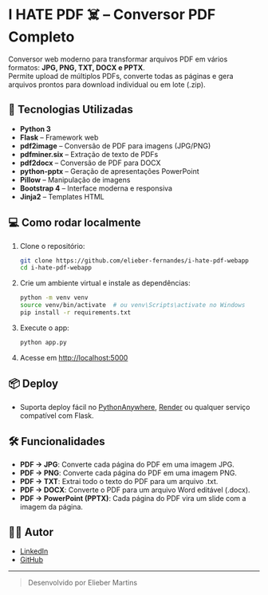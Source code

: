 # I HATE PDF ☠️ – Conversor PDF Completo

Conversor web moderno para transformar arquivos PDF em vários formatos: **JPG, PNG, TXT, DOCX e PPTX**.  
Permite upload de múltiplos PDFs, converte todas as páginas e gera arquivos prontos para download individual ou em lote (.zip).

## 🚀 Tecnologias Utilizadas

- **Python 3**
- **Flask** – Framework web
- **pdf2image** – Conversão de PDF para imagens (JPG/PNG)
- **pdfminer.six** – Extração de texto de PDFs
- **pdf2docx** – Conversão de PDF para DOCX
- **python-pptx** – Geração de apresentações PowerPoint
- **Pillow** – Manipulação de imagens
- **Bootstrap 4** – Interface moderna e responsiva
- **Jinja2** – Templates HTML

## 💻 Como rodar localmente

1. Clone o repositório:
    ```bash
    git clone https://github.com/elieber-fernandes/i-hate-pdf-webapp
    cd i-hate-pdf-webapp
    ```

2. Crie um ambiente virtual e instale as dependências:
    ```bash
    python -m venv venv
    source venv/bin/activate  # ou venv\Scripts\activate no Windows
    pip install -r requirements.txt
    ```

3. Execute o app:
    ```bash
    python app.py
    ```

4. Acesse em [http://localhost:5000](http://localhost:5000)

## 📦 Deploy

- Suporta deploy fácil no [PythonAnywhere](https://www.pythonanywhere.com/), [Render](https://render.com/) ou qualquer serviço compatível com Flask.

## 🛠️ Funcionalidades

- **PDF → JPG**: Converte cada página do PDF em uma imagem JPG.
- **PDF → PNG**: Converte cada página do PDF em uma imagem PNG.
- **PDF → TXT**: Extrai todo o texto do PDF para um arquivo .txt.
- **PDF → DOCX**: Converte o PDF para um arquivo Word editável (.docx).
- **PDF → PowerPoint (PPTX)**: Cada página do PDF vira um slide com a imagem da página.

## 👨‍💻 Autor

- [LinkedIn](https://www.linkedin.com/in/eliebermartins/)
- [GitHub](https://github.com/elieber-fernandes)

---

> Desenvolvido por Elieber Martins
